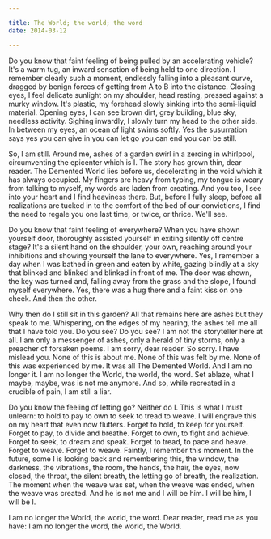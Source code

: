 ```yaml
---

title: The World; the world; the word 
date: 2014-03-12

---
```




Do you know that faint feeling of being pulled by an accelerating vehicle? It's a warm tug, an inward sensation of being held to one direction. I remember clearly such a moment, endlessly falling into a pleasant curve, dragged by benign forces of getting from A to B into the distance. Closing eyes, I feel delicate sunlight on my shoulder, head resting, pressed against a murky window. It's plastic, my forehead slowly sinking into the semi-liquid material. Opening eyes, I can see brown dirt, grey building, blue sky, needless activity. Sighing inwardly, I slowly turn my head to the other side. In between my eyes, an ocean of light swims softly. Yes the susurration says yes you can give in you can let go you can end you can be still.

So, I am still. Around me, ashes of a garden swirl in a zeroing in whirlpool, circumventing the epicenter which is I. The story has grown thin, dear reader. The Demented World lies before us, decelerating in the void which it has always occupied. My fingers are heavy from typing, my tongue is weary from talking to myself, my words are laden from creating. And you too, I see into your heart and I find heaviness there. But, before I fully sleep, before all realizations are tucked in to the comfort of the bed of our convictions, I find the need to regale you one last time, or twice, or thrice. We'll see.

Do you know that faint feeling of everywhere? When you have shown yourself door, thoroughly assisted yourself in exiting silently off centre stage? It's a silent hand on the shoulder, your own, reaching around your inhibitions and showing yourself the lane to everywhere. Yes, I remember a day when I was bathed in green and eaten by white, gazing blindly at a sky that blinked and blinked and blinked in front of me. The door was shown, the key was turned and, falling away from the grass and the slope, I found myself everywhere. Yes, there was a hug there and a faint kiss on one cheek. And then the other.

Why then do I still sit in this garden? All that remains here are ashes but they speak to me. Whispering, on the edges of my hearing, the ashes tell me all that I have told you. Do you see? Do you see? I am not the storyteller here at all. I am only a messenger of ashes, only a herald of tiny storms, only a preacher of forsaken poems. I am sorry, dear reader. So sorry. I have mislead you. None of this is about me. None of this was felt by me. None of this was experienced by me. It was all The Demented World. And I am no longer it. I am no longer the World, the world, the word. Set ablaze, what I maybe, maybe, was is not me anymore. And so, while recreated in a crucible of pain, I am still a liar.

Do you know the feeling of letting go? Neither do I. This is what I must unlearn: to hold to pay to own to seek to tread to weave. I will engrave this on my heart that even now flutters. Forget to hold, to keep for yourself. Forget to pay, to divide and breathe. Forget to own, to fight and achieve. Forget to seek, to dream and speak. Forget to tread, to pace and heave. Forget to weave. Forget to weave. Faintly, I remember this moment. In the future, some I is looking back and remembering this, the window, the darkness, the vibrations, the room, the hands, the hair, the eyes, now closed, the throat, the silent breath, the letting go of breath, the realization. The moment when the weave was set, when the weave was ended, when the weave was created. And he is not me and I will be him. I will be him, I will be I.

I am no longer the World, the world, the word. Dear reader, read me as you have: I am no longer the word, the world, the World.